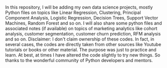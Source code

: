 In this repository, I will be adding my own data science projects, mostly Python files on topics like Linear Regression, Clustering, Principal Component Analysis, Logistic Regression, Decision Trees, Support Vector Machines, Random Forest and so on. I will also share some python files and associated notes (if available) on topics of marketing analytics like cohort analysis, customer segmentation, customer churn prediction, RFM analysis and so on.
Disclaimer: I don't claim ownership of these codes. In fact, in several cases, the codes are directly taken from other sources like Youtube tutorials or books or other material. The purpose was just to practice and learn. At best, at times I have altered the code slightly to try new things. So thanks to the wonderful community of Python developers and mentors.
